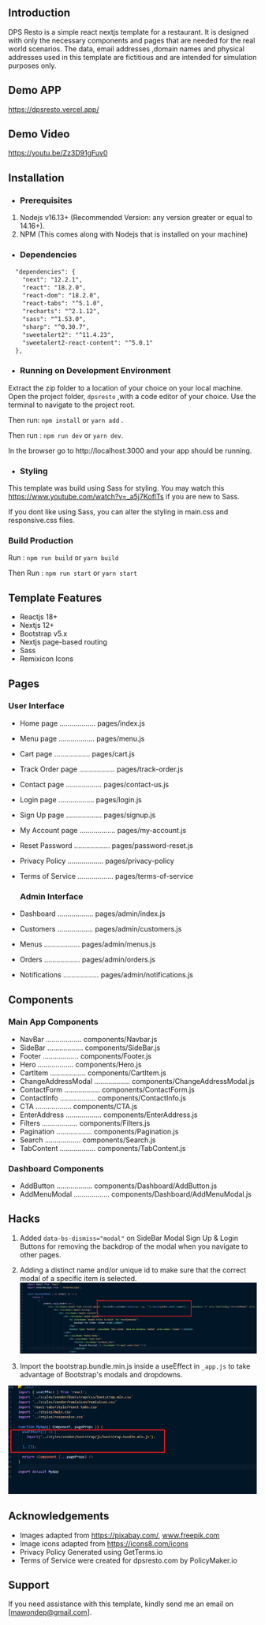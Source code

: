## Introduction
DPS Resto is a simple react nextjs  template for a restaurant. It is designed with only the necessary components and pages that are needed for the real world scenarios. The data, email addresses ,domain names and physical addresses  used in this template are fictitious and are intended for simulation purposes only. 

## Demo APP
https://dpsresto.vercel.app/

## Demo Video
https://youtu.be/Zz3D91gFuv0

## Installation
- ### Prerequisites
1. Nodejs v16.13+ (Recommended Version: any version greater or equal to 14.16+). 
2. NPM (This comes along with Nodejs that is installed on your machine)

- ### Dependencies
```
  "dependencies": {
    "next": "12.2.1",
    "react": "18.2.0",
    "react-dom": "18.2.0",
    "react-tabs": "^5.1.0",
    "recharts": "^2.1.12",
    "sass": "^1.53.0",
    "sharp": "^0.30.7",
    "sweetalert2": "^11.4.23",
    "sweetalert2-react-content": "^5.0.1"
  },

```
- ### Running on Development Environment
Extract the zip folder to a location of your choice on your local machine. Open the project folder, `dpsresto` ,with a code editor of your choice.
Use the terminal to navigate to the project root.

Then run: `npm install` or `yarn add` .

Then run : `npm run dev` or `yarn dev`.

In the browser go to  http://localhost:3000 and your app should be running.

- ### Styling
This template was build using Sass for styling. You may watch this https://www.youtube.com/watch?v=_a5j7KoflTs if you are new to Sass.

If you dont like using Sass, you can alter the styling in main.css and responsive.css files.

### Build Production
Run : `npm run build` or `yarn build`

Then Run : `npm run start` or `yarn start`


## Template Features
- Reactjs 18+
- Nextjs 12+
- Bootstrap v5.x
- Nextjs page-based routing
- Sass
- Remixicon Icons

## Pages 

   ### User Interface
- Home page .................. pages/index.js
- Menu page .................. pages/menu.js
- Cart page .................. pages/cart.js
- Track Order page .................. pages/track-order.js
- Contact page .................. pages/contact-us.js
- Login page .................. pages/login.js
- Sign Up page .................. pages/signup.js
- My Account page .................. pages/my-account.js
- Reset Password .................. pages/password-reset.js
- Privacy Policy .................. pages/privacy-policy
- Terms of Service .................. pages/terms-of-service

   ### Admin Interface
- Dashboard .................. pages/admin/index.js
- Customers .................. pages/admin/customers.js
- Menus .................. pages/admin/menus.js
- Orders .................. pages/admin/orders.js
- Notifications .................. pages/admin/notifications.js

## Components
  ### Main App Components
- NavBar .................. components/Navbar.js
- SideBar .................. components/SideBar.js
- Footer .................. components/Footer.js
- Hero .................. components/Hero.js
- CartItem .................. components/CartItem.js
- ChangeAddressModal .................. components/ChangeAddressModal.js
- ContactForm .................. components/ContactForm.js
- ContactInfo .................. components/ContactInfo.js
- CTA .................. components/CTA.js
- EnterAddress .................. components/EnterAddress.js
- Filters .................. components/Filters.js
- Pagination .................. components/Pagination.js
- Search .................. components/Search.js
- TabContent .................. components/TabContent.js

### Dashboard Components
- AddButton .................. components/Dashboard/AddButton.js
- AddMenuModal .................. components/Dashboard/AddMenuModal.js


## Hacks
1. Added ``data-bs-dismiss="modal"`` on SideBar Modal Sign Up & Login Buttons for removing the backdrop of the modal when you navigate to other pages. 

2. Adding a distinct name and/or unique id to make sure that the correct modal of a specific item is selected.
![](public/img/hack-2.png)


3. Import the bootstrap.bundle.min.js inside a useEffect in  `_app.js` to take advantage of Bootstrap's modals and dropdowns.

![](public/img/hack-3.png)

## Acknowledgements
- Images adapted from https://pixabay.com/, www.freepik.com
- Image icons adapted from https://icons8.com/icons
- Privacy Policy Generated using GetTerms.io
- Terms of Service were created for dpsresto.com by PolicyMaker.io

## Support 
If you need assistance with this template, kindly send me an email on  [mawondep@gmail.com].